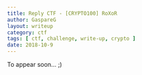 ```yaml
---
title: Reply CTF - [CRYPTO100] RoXoR
author: GaspareG
layout: writeup
category: ctf
tags: [ ctf, challenge, write-up, crypto ]
date: 2018-10-9 
---
```


To appear soon... ;)
